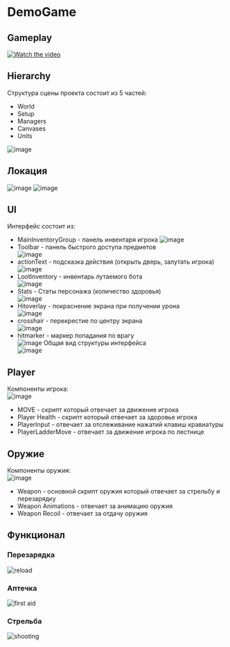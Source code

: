 # DemoGame
## Gameplay
[![Watch the video](http://img.youtube.com/vi/ivyqf5zdigs/0.jpg)](https://youtu.be/J-FP1Vwp6-M)

## Hierarchy
Структура сцены проекта состоит из 5 частей:
* World
* Setup
* Managers
* Canvases
* Units
  
![image](https://github.com/Dyshakov/DemoGame/assets/91851290/38373e30-f71b-4c92-bc89-c92af0bda2e5)

## Локация 
![image](https://github.com/Dyshakov/DemoGame/assets/91851290/fbd7c666-a1dd-4576-b575-566d1d902e37)
![image](https://github.com/Dyshakov/DemoGame/assets/91851290/73f31916-52a6-4bb1-b563-626265e28b02)

## UI
Интерфейс состоит из:
* MainInventoryGroup - панель инвентаря игрока
  ![image](https://github.com/Dyshakov/DemoGame/assets/91851290/41c3b64b-e954-47e1-9f19-0175fd3e14a5)
* Toolbar - панель быстрого доступа предметов<br>
  ![image](https://github.com/Dyshakov/DemoGame/assets/91851290/68c45818-24b9-4e66-9108-37ecbc29a3f5)
* actionText - подсказка действия (открыть дверь, залутать игрока)<br>
![image](https://github.com/Dyshakov/DemoGame/assets/91851290/3812bd96-4a70-4515-9a1c-cdb9e072b8be)
* LootInventory - инвентарь лутаемого бота<br>
![image](https://github.com/Dyshakov/DemoGame/assets/91851290/4a4a713a-f438-4d5e-8823-12e2bb9f1b24)
* Stats - Статы персонажа (количество здоровья)<br>
  ![image](https://github.com/Dyshakov/DemoGame/assets/91851290/80eb15bd-ed59-45a7-9377-e0ca631b80f5)
* Hitoverlay - покраснение экрана при получении урона<br>
![image](https://github.com/Dyshakov/DemoGame/assets/91851290/997aa188-0bc3-465c-ab64-5bd710ed3072)
* crosshair - перекрестие по центру экрана<br>
![image](https://github.com/Dyshakov/DemoGame/assets/91851290/36c87526-1060-4839-acf5-d92add7676c4)
* hitmarker - маркер попадания по врагу<br>
![image](https://github.com/Dyshakov/DemoGame/assets/91851290/87da270d-35e5-49fd-88cc-f171bfa3b35d)
Общая вид структуры интерфейса<br>
![image](https://github.com/Dyshakov/DemoGame/assets/91851290/96024c43-9161-4296-8116-b090ae92e5d0)

## Player
Компоненты игрока:<br>
![image](https://github.com/Dyshakov/DemoGame/assets/91851290/4947e7dd-41ec-4fc7-acd0-97bff35c0ea2)

* MOVE - скрипт который отвечает за движение игрока
* Player Health - скрипт который отвечает за здоровье игрока
* PlayerInput - отвечает за отслеживание нажатий клавиш кравиатуры
* PlayerLadderMove - отвечает за движение игрока по лестнице

## Оружие
Компоненты оружия: <br>
![image](https://github.com/Dyshakov/DemoGame/assets/91851290/a2b18298-b331-41ce-bf83-4054bc4be935)

* Weapon - основной скрипт оружия который отвечает за стрельбу и перезарядку
* Weapon Animations - отвечает за анимацию оружия
* Weapon Recoil - отвечает за отдачу оружия

## Функционал

### Перезарядка
![reload](https://github.com/Dyshakov/DemoGame/assets/91851290/fb3f1fba-46e6-4094-b9d0-3df2c00929fd)

### Аптечка

![first aid](https://github.com/Dyshakov/DemoGame/assets/91851290/08ecb245-4708-4eec-b6b1-0b3bcd9d906b)

### Стрельба

![shooting](https://github.com/Dyshakov/DemoGame/assets/91851290/ab09b281-429d-44be-bbbe-f643d5912833)




